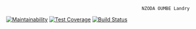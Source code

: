                                                        NZODA OUMBE Landry


[![Maintainability](https://api.codeclimate.com/v1/badges/906d1e07a15f048e0e51/maintainability)](https://codeclimate.com/github/nzodalandry/lpa2_nzoda/maintainability)
[![Test Coverage](https://api.codeclimate.com/v1/badges/906d1e07a15f048e0e51/test_coverage)](https://codeclimate.com/github/nzodalandry/lpa2_nzoda/test_coverage)
[![Build Status](https://travis-ci.org/LPA2-Automne2016/projet-backend.svg?branch=master)](https://travis-ci.org/nzodalandry/lpa2_nzoda)
